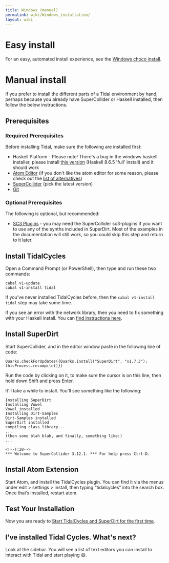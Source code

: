 ```yaml
---
title: Windows (manual)
permalink: wiki/Windows_installation/
layout: wiki
---
```


<translate>

# Easy install

For an easy, automated install experience, see the [Windows choco
install](/wiki/Windows_choco_install "wikilink").

# Manual install

If you prefer to install the different parts of a Tidal environment by
hand, perhaps because you already have SuperCollider or Haskell
installed, then follow the below instructions.

## Prerequisites

### Required Prerequisites

Before installing Tidal, make sure the following are installed first:

-   Haskell Platform - Please note! There's a bug in the windows haskell
    installer, please install [this
    version](https://downloads.haskell.org/platform/8.6.5/HaskellPlatform-8.6.5-core-x86_64-setup.exe)
    (Haskell 8.6.5 'full' install) and it should work
-   [Atom Editor](https://atom.io/) (if you don't like the atom editor
    for some reason, please check out the [list of
    alternatives](/wiki/List_of_tidal_editors "wikilink"))
-   [SuperCollider](http://supercollider.github.io/download) (pick the
    latest version)
-   [Git](https://git-scm.com/)

### Optional Prerequisites

The following is optional, but recommended:

-   [SC3 Plugins](https://supercollider.github.io/sc3-plugins/) - you
    may need the SuperCollider sc3-plugins if you want to use any of the
    synths included in SuperDirt. Most of the examples in the
    documentation will still work, so you could skip this step and
    return to it later.

## Install TidalCycles

Open a Command Prompt (or PowerShell), then type and run these two
commands:

`cabal v1-update`  
`cabal v1-install tidal`

If you've never installed TidalCycles before, then the
`cabal v1-install tidal` step may take some time.

If you see an error with the network library, then you need to fix
something with your Haskell install. You can [find instructions
here](https://forum.toplap.org/t/trouble-launching-tidal-in-atom/678/3).

## Install SuperDirt

Start SuperCollider, and in the editor window paste in the following
line of code:

    Quarks.checkForUpdates({Quarks.install("SuperDirt", "v1.7.3"); thisProcess.recompile()})

Run the code by clicking on it, to make sure the cursor is on this line,
then hold down Shift and press Enter.

It'll take a while to install. You'll see something like the following:

``` plaintext
Installing SuperDirt
Installing Vowel
Vowel installed
Installing Dirt-Samples
Dirt-Samples installed
SuperDirt installed
compiling class library...
...
(then some blah blah, and finally, something like:)
...

<!--T:28-->
*** Welcome to SuperCollider 3.12.1. *** For help press Ctrl-D.
```

## Install Atom Extension

Start Atom, and install the TidalCycles plugin. You can find it via the
menus under edit \> settings \> install, then typing “tidalcycles” into
the search box. Once that’s installed, restart atom.

## Test Your Installation

Now you are ready to [Start TidalCycles and SuperDirt for the first
time](/wiki/Start_tidalcycles_and_superdirt_for_the_first_time "wikilink").
</translate>

## I've installed Tidal Cycles. What's next?

Look at the sidebar. You will see a list of text editors you can install to interact with Tidal and start playing :smile:.
